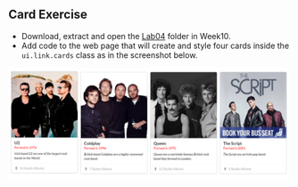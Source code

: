 
## Card Exercise

- Download, extract and open the [Lab04](archives/Lab04.rar) folder in Week10.
- Add code to the web page that will create and style four cards inside the `ui.link.cards` class as in the screenshot below.


![](img/cards.PNG)
